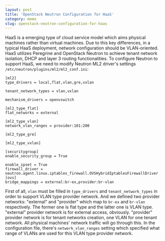 ```yaml
---
layout: post
title: 'OpenStack Neutron Configuration for HaaS'
category: memo
slug: openstack-neutron-configuration-for-haas
---
```

HaaS is a emerging type of cloud service model which aims physical machines rather than virtual machines. Due to this key differences, in a typical HaaS deployment, network configuration should be VLAN-oriented. HaaS utilizes Peregrine and OpenStack Neutron to achieve tenant network isolation, DHCP and layer 3 routing functionalities. To configure Neutron to support HaaS, we need to modify Neutron ML2 driver's settings `/etc/neutron/plugins/ml2/ml2_conf.ini`:

```
[ml2]
type_drivers = local,flat,vlan,gre,vxlan

tenant_network_types = vlan,vxlan

mechanism_drivers = openvswitch

[ml2_type_flat]
flat_networks = external

[ml2_type_vlan]
network_vlan_ranges = provider:101:200

[ml2_type_gre]

[ml2_type_vxlan]

[securitygroup]
enable_security_group = True

enable_ipset = True
firewall_driver = neutron.agent.linux.iptables_firewall.OVSHybridIptablesFirewallDriver
[ovs]
bridge_mappings = external:br-ex,provider:br-vlan
```

First of all, `vlan` must be filled in `type_drivers` and `tenant_network_types` in order to support VLAN type provider network. And we defined two provider networks: "external" and "provider" which map to `br-ex` and `br-vlan` respectively. The former one is flat type and the latter one is VLAN type. "external" provider network is for external access, obviously. "provider" provider network is for tenant networks creation, one VLAN for one tenant network. All physical machines' network traffic will go through this. In the configuration file, there's `network_vlan_ranges` setting which specified what range of VLANs are used for this VLAN type provider network.
